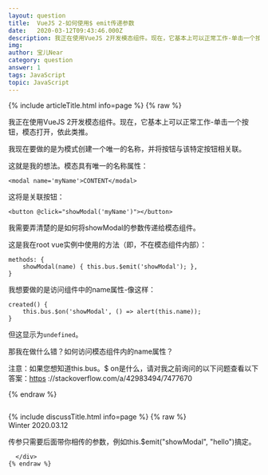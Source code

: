```yaml
---
layout: question
title:  VueJS 2-如何使用$ emit传递参数
date:   2020-03-12T09:43:46.000Z
description: 我正在使用VueJS 2开发模态组件。现在，它基本上可以正常工作-单击一个按钮，模态打开，依此类推。  我现在要做的是为模式创建一个唯一的名称，并将按...
img: 
author: 宝儿Near
category: question
answer: 1
tags: JavaScript
topic: JavaScript
---
```

<div class="article-root">
  <div class="article">
    {% include articleTitle.html info=page %}
    {% raw %}
    <div class="article-content"><p><font style="vertical-align: inherit;"><font style="vertical-align: inherit;">我正在使用VueJS 2开发模态组件。现在，它基本上可以正常工作-单击一个按钮，模态打开，依此类推。  </font></font></p>

<p><font style="vertical-align: inherit;"><font style="vertical-align: inherit;">我现在要做的是为模式创建一个唯一的名称，并将按钮与该特定按钮相关联。 </font></font></p>

<p><font style="vertical-align: inherit;"><font style="vertical-align: inherit;">这就是我的想法。</font><font style="vertical-align: inherit;">模态具有唯一的名称属性：</font></font></p>

<p><code>&lt;modal name='myName'&gt;CONTENT&lt;/modal&gt;</code></p>

<p><font style="vertical-align: inherit;"><font style="vertical-align: inherit;">这将是关联按钮：</font></font></p>

<p><code>&lt;button @click="showModal('myName')"&gt;&lt;/button&gt;</code></p>

<p><font style="vertical-align: inherit;"><font style="vertical-align: inherit;">我需要弄清楚的是如何将showModal的参数传递给模态组件。  </font></font></p>

<p><font style="vertical-align: inherit;"><font style="vertical-align: inherit;">这是我在root vue实例中使用的方法（即，不在模态组件内部）：</font></font></p>

<pre><code>methods: {<font></font>
    showModal(name) { this.bus.$emit('showModal'); },<font></font>
}<font></font>
</code></pre>

<p><font style="vertical-align: inherit;"><font style="vertical-align: inherit;">我想要做的是访问组件中的name属性-像这样：</font></font></p>

<pre><code>created() {<font></font>
    this.bus.$on('showModal', () =&gt; alert(this.name));<font></font>
}<font></font>
</code></pre>

<p><font style="vertical-align: inherit;"><font style="vertical-align: inherit;">但这显示为</font></font><code>undefined</code><font style="vertical-align: inherit;"><font style="vertical-align: inherit;">。</font></font></p>

<p><font style="vertical-align: inherit;"><font style="vertical-align: inherit;">那我在做什么错？</font><font style="vertical-align: inherit;">如何访问模态组件内的name属性？</font></font></p>

<p><font style="vertical-align: inherit;"><font style="vertical-align: inherit;">注意：如果您想知道this.bus。$ on是什么，请对我之前询问的以下问题查看以下答案：</font><a href="https://stackoverflow.com/a/42983494/7477670"><font style="vertical-align: inherit;">https</font></a><font style="vertical-align: inherit;"> ://stackoverflow.com/a/42983494/7477670  </font></font><a href="https://stackoverflow.com/a/42983494/7477670"><font style="vertical-align: inherit;"></font></a></p></div>
    {% endraw %}
  </div>
  <p style="height: 0;width:0;overflow: hidden;"> 第1237篇《VueJS 2-如何使用$ emit传递参数》来自Winter(https://github.com/aiyld/aiyld.github.io)的站点</p>
  <div class="discuss-wrapper">
    {% include discussTitle.html info=page %}
    {% raw %}
    <div class="discuss-item">
        <div class="discuss-parent">
          <div class="discuss-meta">
            <span class="discuss-user">Winter</span>
            <span class="discuss-time">2020.03.12</span>
          </div>
          <div class="discuss-comment"><p>传参只需要后面带你相传的参数，例如this.$emit("showModal", "hello")搞定。</p></div>
        </div>
        
      </div>
    {% endraw %}
  </div>
<div>
